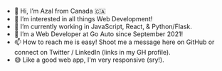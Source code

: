 - 👋 Hi, I’m Azal from Canada 🇨🇦
- 👀 I’m interested in all things Web Development!
- 🌱 I’m currently working in JavaScript, React, & Python/Flask.
- 💞️ I’m a Web Developer at Go Auto since September 2021!
- 📫 How to reach me is easy! Shoot me a message here on GitHub or connect on Twitter / LinkedIn (links in my GH profile). 
- 😅 Like a good web app, I'm very responsive (sry!).

<!---
azalCodes/azalCodes is a ✨ special ✨ repository because its `README.md` (this file) appears on your GitHub profile.
You can click the Preview link to take a look at your changes.
--->
